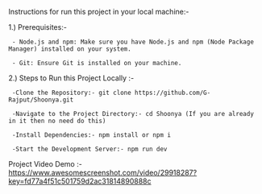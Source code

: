 Instructions for run this project in your local machine:-

1.) Prerequisites:-

     - Node.js and npm: Make sure you have Node.js and npm (Node Package Manager) installed on your system.

     - Git: Ensure Git is installed on your machine.

2.) Steps to Run this Project Locally :-

     -Clone the Repository:- git clone https://github.com/G-Rajput/Shoonya.git

     -Navigate to the Project Directory:- cd Shoonya (If you are already in it then no need do this)

     -Install Dependencies:- npm install or npm i

     -Start the Development Server:- npm run dev


Project Video Demo :- https://www.awesomescreenshot.com/video/29918287?key=fd77a4f51c501759d2ac31814890888c

